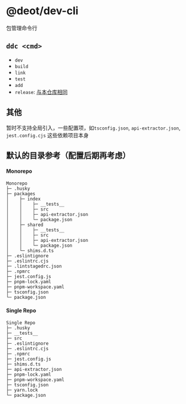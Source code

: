 # @deot/dev-cli

包管理命令行

## `ddc <cmd>`

- `dev`
- `build`
- `link`
- `test`
- `add`
- `release`: [与本仓库相同](../../README.md)

## 其他

暂时不支持全局引入，一些配置项，如`tsconfig.json`, `api-extractor.json`, `jest.config.cjs` 这些依赖项目本身


## 默认的目录参考（配置后期再考虑）

#### Monorepo

```
Monorepo
├─ .husky
├─ packages
│    ├─ index
│    │    ├─ __tests__
│    │    ├─ src
│    │    ├─ api-extractor.json
│    │    └─ package.json
│    ├─ shared
│    │    ├─ __tests__
│    │    ├─ src
│    │    ├─ api-extractor.json
│    │    └─ package.json
│    └─ shims.d.ts
├─ .eslintignore
├─ .eslintrc.cjs
├─ .lintstagedrc.json
├─ .npmrc
├─ jest.config.js
├─ pnpm-lock.yaml
├─ pnpm-workspace.yaml
├─ tsconfig.json
└─ package.json
```

#### Single Repo

```
Single Repo
├─ .husky
├─ __tests__
├─ src
├─ .eslintignore
├─ .eslintrc.cjs
├─ .npmrc
├─ jest.config.js
├─ shims.d.ts
├─ api-extractor.json
├─ pnpm-lock.yaml
├─ pnpm-workspace.yaml
├─ tsconfig.json
├─ yarn.lock
└─ package.json
```

